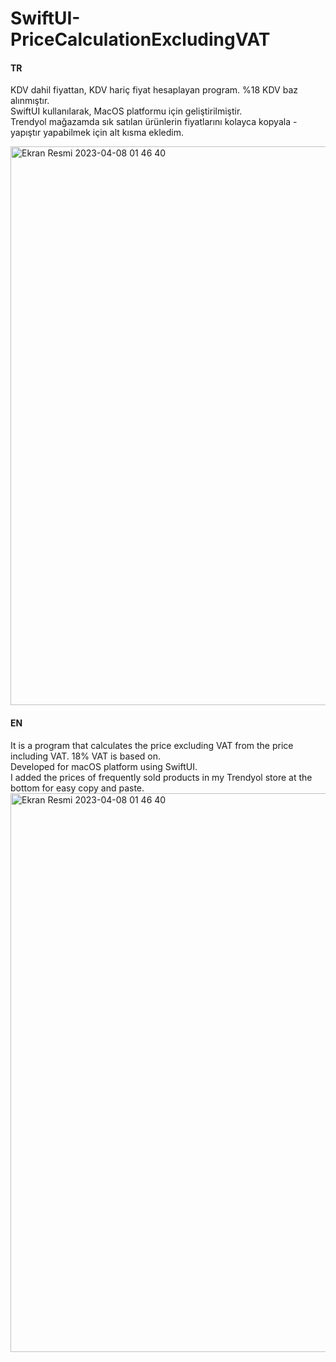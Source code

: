# SwiftUI-PriceCalculationExcludingVAT

#### TR
KDV dahil fiyattan, KDV hariç fiyat hesaplayan program. %18 KDV baz alınmıştır. <br>
SwiftUI kullanılarak, MacOS platformu için geliştirilmiştir.<br>
Trendyol mağazamda sık satılan ürünlerin fiyatlarını kolayca kopyala - yapıştır yapabilmek için alt kısma ekledim.<br>

<img width="894" alt="Ekran Resmi 2023-04-08 01 46 40" src="https://user-images.githubusercontent.com/71381857/230688752-0df31d56-aaa2-4bf5-93e4-d17ec1e1b7f4.png">

#### EN
It is a program that calculates the price excluding VAT from the price including VAT. 18% VAT is based on.<br>
Developed for macOS platform using SwiftUI.<br>
I added the prices of frequently sold products in my Trendyol store at the bottom for easy copy and paste.<br>
<img width="894" alt="Ekran Resmi 2023-04-08 01 46 40" src="https://user-images.githubusercontent.com/71381857/230688752-0df31d56-aaa2-4bf5-93e4-d17ec1e1b7f4.png">
